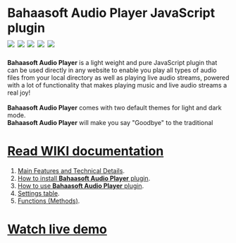 Bahaasoft Audio Player JavaScript plugin<br>
![](https://img.shields.io/badge/Bahaasoft-AudioPlayer-red)
![](https://img.shields.io/badge/version-22.08.13-blue) 
![](https://img.shields.io/badge/-JavaScript%20plugin-099)
![](https://img.shields.io/badge/Price-Free-success)
![](https://img.shields.io/github/license/Bahaa-Sobhy/BahaasoftAudioPlayer) 
========================================

**Bahaasoft Audio Player** is a light weight and pure JavaScript plugin that can be used directly in any website to enable you play all types of audio files from your local directory as well as playing live audio streams, powered with a lot of functionality that makes playing music and live audio streams a real joy!
<br>
<br>
**Bahaasoft Audio Player** comes with two default themes for light and dark mode.
<br>
**Bahaasoft Audio Player** will make you say "Goodbye" to the traditional <audio> element.
<br>
**Bahaasoft Audio Player** is totally **FREE** to use.
<br>
<br>
![Bahaasoft Audio Player](https://Bahaasoft.Bahaa-Sobhy.com/plugins/javascript/Bahaasoft_audio_player/imgs/Bahaasoft_Audio_Player_1600_x_1600px.jpg)
<br>


# [Read WIKI documentation](https://github.com/Bahaa-Sobhy/BahaasoftAudioPlayer/wiki)

01. [Main Features and Technical Details](https://github.com/Bahaa-Sobhy/BahaasoftAudioPlayer/wiki/Main-Features-and-Technical-Details).
02. [How to install **Bahaasoft Audio Player** plugin](https://github.com/Bahaa-Sobhy/BahaasoftAudioPlayer/wiki/How-to-install-Bahaasoft-Audio-Player-plugin).
03. [How to use **Bahaasoft Audio Player** plugin](https://github.com/Bahaa-Sobhy/BahaasoftAudioPlayer/wiki/How-to-use-Bahaasoft-Audio-Player-plugin).
04. [Settings table](https://github.com/Bahaa-Sobhy/BahaasoftAudioPlayer/wiki/Settings).
05. [Functions (Methods)](https://github.com/Bahaa-Sobhy/BahaasoftAudioPlayer/wiki/Function-(Methods)).



# [Watch live demo](http://bahaasoft.bahaa-sobhy.com/plugins/javascript/Bahaasoft_audio_player/)
